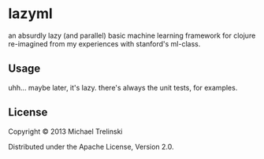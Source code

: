 # lazyml

an absurdly lazy (and parallel) basic machine learning framework for clojure re-imagined from my experiences with stanford's ml-class.

## Usage

uhh... maybe later, it's lazy.  there's always the unit tests, for examples.

## License

Copyright © 2013 Michael Trelinski

Distributed under the Apache License, Version 2.0.
